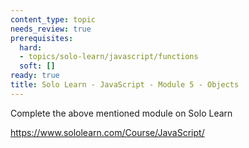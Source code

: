 ```yaml
---
content_type: topic
needs_review: true
prerequisites:
  hard:
  - topics/solo-learn/javascript/functions
  soft: []
ready: true
title: Solo Learn - JavaScript - Module 5 - Objects
---
```


Complete the above mentioned module on Solo Learn

https://www.sololearn.com/Course/JavaScript/